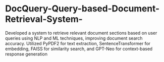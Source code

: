 # DocQuery-Query-based-Document-Retrieval-System-
Developed a system to retrieve relevant document sections based on user queries using NLP and ML techniques, improving document search accuracy. Utilized PyPDF2 for text extraction, SentenceTransformer for embedding, FAISS for similarity search, and GPT-Neo for context-based response generation 
